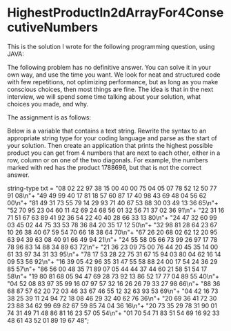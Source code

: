 # HighestProductIn2dArrayFor4ConsecutiveNumbers
This is the solution I wrote for the following programming question, using JAVA:

The following problem has no definitive answer. You can solve it in your own way, and use the time you want. We look for neat and structured code with few repetitions, not optimizing performance, but as long as you make conscious choices, then most things are fine. The idea is that in the next interview, we will spend some time talking about your solution, what choices you made, and why.

The assignment is as follows:

Below is a variable that contains a text string. Rewrite the syntax to an appropriate string type for your coding language and parse as the start of your solution. Then create an application that prints the highest possible product you can get from 4 numbers that are next to each other, either in a row, column or on one of the two diagonals. For example, the numbers marked with red has the product 1788696, but that is not the correct answer.

string-type txt = "08 02 22 97 38 15 00 40 00 75 04 05 07 78 52 12 50 77 91 08\n"+
                  "49 49 99 40 17 81 18 57 60 87 17 40 98 43 69 48 04 56 62 00\n"+
                  "81 49 31 73 55 79 14 29 93 71 40 67 53 88 30 03 49 13 36 65\n"+
                  "52 70 95 23 04 60 11 42 69 24 68 56 01 32 56 71 37 02 36 91\n"+
                  "22 31 16 71 51 67 63 89 41 92 36 54 22 40 40 28 66 33 13 80\n"+
                  "24 47 32 60 99 03 45 02 44 75 33 53 78 36 84 20 35 17 12 50\n"+
                  "32 98 81 28 64 23 67 10 26 38 40 67 59 54 70 66 18 38 64 70\n"+
                  "67 26 20 68 02 62 12 20 95 63 94 39 63 08 40 91 66 49 94 21\n"+
                  "24 55 58 05 66 73 99 26 97 17 78 78 96 83 14 88 34 89 63 72\n"+
                  "21 36 23 09 75 00 76 44 20 45 35 14 00 61 33 97 34 31 33 95\n"+
                  "78 17 53 28 22 75 31 67 15 94 03 80 04 62 16 14 09 53 56 92\n"+
                  "16 39 05 42 96 35 31 47 55 58 88 24 00 17 54 24 36 29 85 57\n"+
                  "86 56 00 48 35 71 89 07 05 44 44 37 44 60 21 58 51 54 17 58\n"+
                  "19 80 81 68 05 94 47 69 28 73 92 13 86 52 17 77 04 89 55 40\n"+
                  "04 52 08 83 97 35 99 16 07 97 57 32 16 26 26 79 33 27 98 66\n"+
                  "88 36 68 87 57 62 20 72 03 46 33 67 46 55 12 32 63 93 53 69\n"+
                  "04 42 16 73 38 25 39 11 24 94 72 18 08 46 29 32 40 62 76 36\n"+
                  "20 69 36 41 72 30 23 88 34 62 99 69 82 67 59 85 74 04 36 16\n"+
                  "20 73 35 29 78 31 90 01 74 31 49 71 48 86 81 16 23 57 05 54\n"+
                  "01 70 54 71 83 51 54 69 16 92 33 48 61 43 52 01 89 19 67 48";

 
